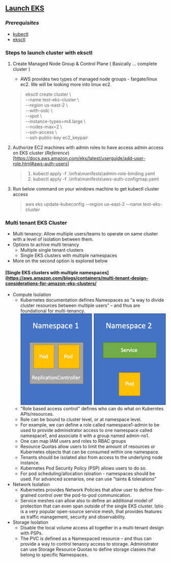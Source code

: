 ## [**Launch EKS**](https://docs.aws.amazon.com/eks/latest/userguide/getting-started.html)

### *Prerequisites*
- [kubectl](https://docs.aws.amazon.com/eks/latest/userguide/install-kubectl.html)
- [eksctl](https://docs.aws.amazon.com/eks/latest/userguide/eksctl.html)

### Steps to launch cluster with eksctl

1. Create Managed Node Group & Control Plane ( Basically ... complete cluster )    
    - AWS provides two types of managed node groups - fargate/linux ec2. We will be looking more into linux ec2.

    > eksctl create cluster \\ \
        --name test-eks-cluster \\ \
        --region us-east-2 \\ \
        --with-oidc \\ \
        --spot \\ \
        --instance-types=m4.large \\ \
        --nodes-max=2 \\ \
        --ssh-access \\ \
        --ssh-public-key ec2_keypair
2. Authorize EC2 machines with admin roles to have access admin access on EKS cluster (*Reference*)[https://docs.aws.amazon.com/eks/latest/userguide/add-user-role.html#aws-auth-users]
    > 1. kubectl apply -f .\infra\manifests\admin-role-binding.yaml    
    > 2. kubectl apply -f .\infra\manifests\aws-auth-configmap.yaml    
3. Run below command on your windows machine to get kubectl cluster access
    > aws eks update-kubeconfig --region us-east-2 --name test-eks-cluster
### Multi tenant EKS Cluster
- Multi tenancy: Allow multiple users/teams to operate on same cluster with a level of isolation between them.
- Options to achive multi tenancy
    - Multiple single tenant clusters
    - Single EKS clusters with multiple namespaces
- More on the second option is explored below

#### [Single EKS clusters with multiple namespaces](https://aws.amazon.com/blogs/containers/multi-tenant-design-considerations-for-amazon-eks-clusters/

- Compute Isolation
    - Kubernetes documentation defines Namespaces as “a way to divide cluster resources between multiple users” – and thus are foundational for multi-tenancy.
![Alt text](../images/eks_namespaces.png?raw=true "EKS Namepsaces")
    - "Role based access control" defines who can do what on Kuberntes APIs/resources.
    - Role can be bound to cluster level, or at namespace level.
    - For example, we can define a role called namespace1-admin to be used to provide administrator access to one namespace called namespace1, and associate it with a group named admin-ns1.
    - One can map IAM users and roles to RBAC groups
    - Resource Quotas allow users to limit the amount of resources or Kubernetes objects that can be consumed within one namespace.
    - Tenants should be isolated also from access to the underlying node instance. 
    - Kubernetes Pod Security Policy (PSP) allows users to do so.
    - For pod scheduling/allocation isloation - namespaces should be used. For advanced scenarios, one can use "taints & tolerations"
- Network Isolation
    - Kubernetes provides Network Policies that allow user to define fine-grained control over the pod-to-pod communication.
    - Service meshes can allow also to define an additional model of protection that can even span outside of the single EKS cluster. Istio is a very popular open-source service mesh, that provides features as traffic management, security and observability. 
- Storage Isolation
    -  Disable the local volume access all together in a multi-tenant design with PSPs.
    - The PVC is defined as a Namespaced resource – and thus can provide a way to control tenancy access to storage. Administrator can use Storage Resource Quotas to define storage classes that belong to specific Namespaces.